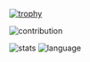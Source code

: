[![trophy](https://github-profile-trophy.vercel.app/?username=hika019&row=2)](https://github.com/ryo-ma/github-profile-trophy)

![contribution](https://github-contribution-stats.vercel.app/api/?username=hika019)

![stats](https://github-readme-stats.vercel.app/api?username=hika019&count_private=true&show_icons=true)
![language](https://github-readme-stats.vercel.app/api/top-langs/?username=hika019&layout=compact)
